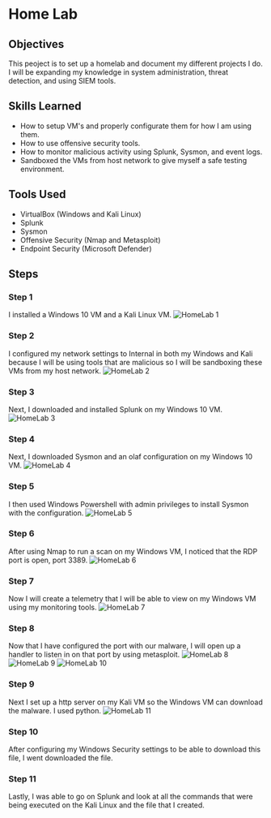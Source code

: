 # Home Lab

## Objectives

This peoject is to set up a homelab and document my different projects I do. I will be expanding my knowledge in system administration, threat detection, and using SIEM tools. 

## Skills Learned

- How to setup VM's and properly configurate them for how I am using them.
- How to use offensive security tools.
- How to monitor malicious activity using Splunk, Sysmon, and event logs.
- Sandboxed the VMs from host network to give myself a safe testing environment.

## Tools Used

- VirtualBox (Windows and Kali Linux)
- Splunk
- Sysmon
- Offensive Security (Nmap and Metasploit)
- Endpoint Security (Microsoft Defender)

## Steps

### Step 1

I installed a Windows 10 VM and a Kali Linux VM. 
![HomeLab 1](https://github.com/user-attachments/assets/64c4f341-d078-42ba-840a-07fd75b9d4e1)

### Step 2

I configured my network settings to Internal in both my Windows and Kali because I will be using tools that are malicious so I will be sandboxing these VMs from my host network.
![HomeLab 2](https://github.com/user-attachments/assets/34d03d87-929a-4c53-b3ad-0035d38c82dd)

### Step 3

Next, I downloaded and installed Splunk on my Windows 10 VM. 
![HomeLab 3](https://github.com/user-attachments/assets/0bb26185-b55e-4ad5-bbcc-c9f65ce3a8f2)

### Step 4

Next, I downloaded Sysmon and an olaf configuration on my Windows 10 VM.
![HomeLab 4](https://github.com/user-attachments/assets/bf11ac23-3ccc-4e21-b248-a4e40f688781)

### Step 5

I then used Windows Powershell with admin privileges to install Sysmon with the configuration.
![HomeLab 5](https://github.com/user-attachments/assets/120fade6-91af-43c8-a2f3-64f327b4491b)

### Step 6

After using Nmap to run a scan on my Windows VM, I noticed that the RDP port is open, port 3389.
![HomeLab 6](https://github.com/user-attachments/assets/8c677f0a-b0bd-4a69-b01a-33fdb88ccc78)

### Step 7

Now I will create a telemetry that I will be able to view on my Windows VM using my monitoring tools.
![HomeLab 7](https://github.com/user-attachments/assets/bc251b1d-66bd-48cc-ac29-400b1a8ec38d)

### Step 8

Now that I have configured the port with our malware, I will open up a handler to listen in on that port by using metasploit.
![HomeLab 8](https://github.com/user-attachments/assets/d941ee01-6cdd-4883-a66d-48342b38a12b)
![HomeLab 9](https://github.com/user-attachments/assets/24ab3778-ff9b-4031-9cd4-9db85c0d11a6)
![HomeLab 10](https://github.com/user-attachments/assets/9d2e324e-48a2-485a-ba0e-984f728c5935)

### Step 9

Next I set up a http server on my Kali VM so the Windows VM can download the malware. I used python.
![HomeLab 11](https://github.com/user-attachments/assets/1a97f280-8c31-4628-9b4e-bc225a43d36d)

### Step 10

After configuring my Windows Security settings to be able to download this file, I went downloaded the file.

### Step 11

Lastly, I was able to go on Splunk and look at all the commands that were being executed on the Kali Linux and the file that I created. 

